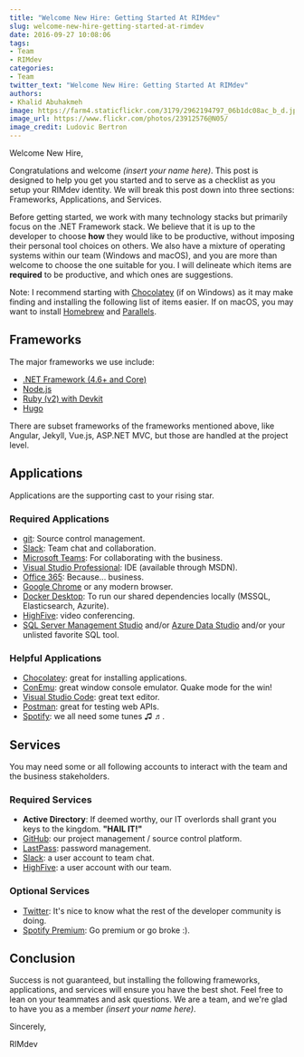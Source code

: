 ```yaml
---
title: "Welcome New Hire: Getting Started At RIMdev"
slug: welcome-new-hire-getting-started-at-rimdev
date: 2016-09-27 10:08:06
tags: 
- Team
- RIMdev
categories: 
- Team
twitter_text: "Welcome New Hire: Getting Started At RIMdev"
authors: 
- Khalid Abuhakmeh
image: https://farm4.staticflickr.com/3179/2962194797_06b1dc08ac_b_d.jpg
image_url: https://www.flickr.com/photos/23912576@N05/
image_credit: Ludovic Bertron
---
```


Welcome New Hire,

Congratulations and welcome *(insert your name here)*. This post is designed to help you get you started and to serve as a checklist as you setup your RIMdev identity. We will break this post down into three sections: Frameworks, Applications, and Services.

Before getting started, we work with many technology stacks but primarily focus on the .NET Framework stack. We believe that it is up to the developer to choose **how** they would like to be productive, without imposing their personal tool choices on others. We also have a mixture of operating systems within our team (Windows and macOS), and you are more than welcome to choose the one suitable for you. I will delineate which items are **required** to be productive, and which ones are suggestions. 

Note: I recommend starting with [Chocolatey](https://chocolatey.org) (if on Windows) as it may make finding and installing the following list of items easier. If on macOS, you may want to install [Homebrew](http://brew.sh/index.html) and [Parallels](http://www.parallels.com).

## Frameworks

The major frameworks we use include:

- [.NET Framework (4.6+ and Core)](https://www.microsoft.com/net)
- [Node.js](https://nodejs.org/en/download/)
- [Ruby (v2) with Devkit](https://www.ruby-lang.org/en/downloads/)
- [Hugo](https://gohugo.io/)

There are subset frameworks of the frameworks mentioned above, like Angular, Jekyll, Vue.js, ASP.NET MVC, but those are handled at the project level.

## Applications

Applications are the supporting cast to your rising star.

### Required Applications

- [git](https://www.git-scm.com): Source control management.
- [Slack](https://slack.com): Team chat and collaboration.
- [Microsoft Teams](https://products.office.com/en-us/microsoft-teams/group-chat-software): For collaborating with the business.
- [Visual Studio Professional](https://www.microsoft.com/net): IDE (available through MSDN).
- [Office 365](http://microsoft.office.com): Because... business.
- [Google Chrome](https://www.google.com/chrome/) or any modern browser.
- [Docker Desktop](https://www.docker.com/products/docker-desktop): To run our shared dependencies locally (MSSQL, Elasticsearch, Azurite).
- [HighFive](https://highfive.com): video conferencing.
- [SQL Server Management Studio](https://msdn.microsoft.com/en-us/library/mt238290.aspx) and/or [Azure Data Studio](https://docs.microsoft.com/en-us/sql/azure-data-studio) and/or your unlisted favorite SQL tool.

### Helpful Applications

- [Chocolatey](https://chocolatey.org): great for installing applications.
- [ConEmu](https://conemu.github.io): great window console emulator. Quake mode for the win!
- [Visual Studio Code](https://code.visualstudio.com): great text editor.
- [Postman](https://www.getpostman.com): great for testing web APIs.
- [Spotify](https://www.spotify.com/us/): we all need some tunes ♫ ♬.

## Services

You may need some or all following accounts to interact with the team and the business stakeholders.

### Required Services

- **Active Directory**: If deemed worthy, our IT overlords shall grant you keys to the kingdom. **"HAIL IT!"**
- [GitHub](https://github.com): our project management / source control platform.
- [LastPass](https://lastpass.com): password management.
- [Slack](https://slack.com): a user account to team chat.
- [HighFive](https://highfive.com): a user account with our team.

### Optional Services

- [Twitter](https://twitter.com): It's nice to know what the rest of the developer community is doing.
- [Spotify Premium](https://www.spotify.com/us/): Go premium or go broke :).

## Conclusion

Success is not guaranteed, but installing the following frameworks, applications, and services will ensure you have the best shot. Feel free to lean on your teammates and ask questions. We are a team, and we're glad to have you as a member *(insert your name here)*.

Sincerely,

RIMdev
